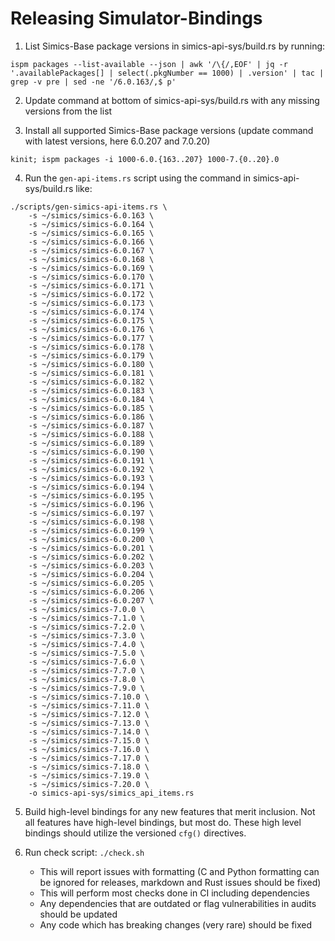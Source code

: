 # Releasing Simulator-Bindings

1. List Simics-Base package versions in simics-api-sys/build.rs by running:

`ispm packages --list-available --json | awk '/\{/,EOF' | jq -r '.availablePackages[] | select(.pkgNumber == 1000) | .version' | tac | grep -v pre | sed -ne '/6.0.163/,$ p'`

2. Update command at bottom of simics-api-sys/build.rs with any missing versions from the list

3. Install all supported Simics-Base package versions (update command with latest versions, here 6.0.207 and 7.0.20)

`kinit; ispm packages -i 1000-6.0.{163..207} 1000-7.{0..20}.0`

4. Run the `gen-api-items.rs` script using the command in simics-api-sys/build.rs like:

```
./scripts/gen-simics-api-items.rs \
    -s ~/simics/simics-6.0.163 \
    -s ~/simics/simics-6.0.164 \
    -s ~/simics/simics-6.0.165 \
    -s ~/simics/simics-6.0.166 \
    -s ~/simics/simics-6.0.167 \
    -s ~/simics/simics-6.0.168 \
    -s ~/simics/simics-6.0.169 \
    -s ~/simics/simics-6.0.170 \
    -s ~/simics/simics-6.0.171 \
    -s ~/simics/simics-6.0.172 \
    -s ~/simics/simics-6.0.173 \
    -s ~/simics/simics-6.0.174 \
    -s ~/simics/simics-6.0.175 \
    -s ~/simics/simics-6.0.176 \
    -s ~/simics/simics-6.0.177 \
    -s ~/simics/simics-6.0.178 \
    -s ~/simics/simics-6.0.179 \
    -s ~/simics/simics-6.0.180 \
    -s ~/simics/simics-6.0.181 \
    -s ~/simics/simics-6.0.182 \
    -s ~/simics/simics-6.0.183 \
    -s ~/simics/simics-6.0.184 \
    -s ~/simics/simics-6.0.185 \
    -s ~/simics/simics-6.0.186 \
    -s ~/simics/simics-6.0.187 \
    -s ~/simics/simics-6.0.188 \
    -s ~/simics/simics-6.0.189 \
    -s ~/simics/simics-6.0.190 \
    -s ~/simics/simics-6.0.191 \
    -s ~/simics/simics-6.0.192 \
    -s ~/simics/simics-6.0.193 \
    -s ~/simics/simics-6.0.194 \
    -s ~/simics/simics-6.0.195 \
    -s ~/simics/simics-6.0.196 \
    -s ~/simics/simics-6.0.197 \
    -s ~/simics/simics-6.0.198 \
    -s ~/simics/simics-6.0.199 \
    -s ~/simics/simics-6.0.200 \
    -s ~/simics/simics-6.0.201 \
    -s ~/simics/simics-6.0.202 \
    -s ~/simics/simics-6.0.203 \
    -s ~/simics/simics-6.0.204 \
    -s ~/simics/simics-6.0.205 \
    -s ~/simics/simics-6.0.206 \
    -s ~/simics/simics-6.0.207 \
    -s ~/simics/simics-7.0.0 \
    -s ~/simics/simics-7.1.0 \
    -s ~/simics/simics-7.2.0 \
    -s ~/simics/simics-7.3.0 \
    -s ~/simics/simics-7.4.0 \
    -s ~/simics/simics-7.5.0 \
    -s ~/simics/simics-7.6.0 \
    -s ~/simics/simics-7.7.0 \
    -s ~/simics/simics-7.8.0 \
    -s ~/simics/simics-7.9.0 \
    -s ~/simics/simics-7.10.0 \
    -s ~/simics/simics-7.11.0 \
    -s ~/simics/simics-7.12.0 \
    -s ~/simics/simics-7.13.0 \
    -s ~/simics/simics-7.14.0 \
    -s ~/simics/simics-7.15.0 \
    -s ~/simics/simics-7.16.0 \
    -s ~/simics/simics-7.17.0 \
    -s ~/simics/simics-7.18.0 \
    -s ~/simics/simics-7.19.0 \
    -s ~/simics/simics-7.20.0 \
    -o simics-api-sys/simics_api_items.rs
```

5. Build high-level bindings for any new features that merit inclusion. Not all features have high-level bindings, but most do. These high level
bindings should utilize the versioned `cfg()` directives.

7. Run check script: `./check.sh` 
    - This will report issues with formatting (C and Python formatting can be ignored
      for releases, markdown and Rust issues should be fixed)
    - This will perform most checks done in CI including dependencies
    - Any dependencies that are outdated or flag vulnerabilities in audits should be
      updated
    - Any code which has breaking changes (very rare) should be fixed